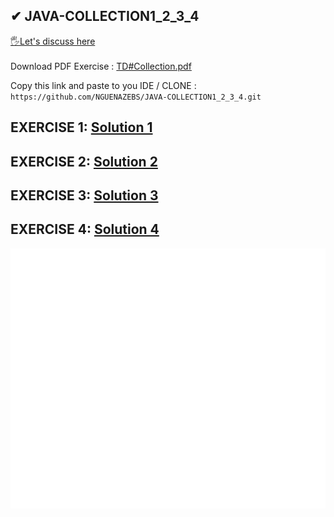 ## ✔ JAVA-COLLECTION1_2_3_4
<a href="https://github.com/NGUENAZEBS/JAVA-COLLECTION1_2_3_4/discussions">🖐Let's discuss here</a></br></br>
Download PDF Exercise : <a href="https://raw.githubusercontent.com/NGUENAZEBS/JAVA-COLLECTION1_2_3_4/a232806210a63d38a2eb253b305b84bf6f603858/TD%23Collection.pdf">TD#Collection.pdf</a>

 Copy this link and paste to you IDE / CLONE : ```https://github.com/NGUENAZEBS/JAVA-COLLECTION1_2_3_4.git```

## EXERCISE 1: <a href="https://github.com/NGUENAZEBS/JAVA-COLLECTION1_2_3_4/tree/main/src/main/java/com/nguenazebs/exercise1exercise2">Solution 1</a>
## EXERCISE 2: <a href="https://github.com/NGUENAZEBS/JAVA-COLLECTION1_2_3_4/tree/main/src/main/java/com/nguenazebs/exercise1exercise2">Solution 2</a>
## EXERCISE 3: <a href="https://github.com/NGUENAZEBS/JAVA-COLLECTION1_2_3_4/tree/main/src/main/java/com/nguenazebs/exercise3">Solution 3</a>
## EXERCISE 4: <a href="https://github.com/NGUENAZEBS/JAVA-COLLECTION1_2_3_4/blob/main/src/main/java/com/nguenazebs/exercise4/Test.java">Solution 4</a>

<a href="https://github.com/NGUENAZEBS/JAVA-COLLECTION1_2_3_4"><img src="https://raw.githubusercontent.com/NGUENAZEBS/JAVA-COLLECTION1_2_3_4/f41703d3f128da4f1945b0ca90d0e1a901624eab/.github/workflows/Private/statpilotezebs.svg"/></a>
